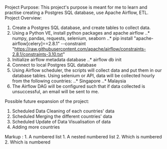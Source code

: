 Project Purpose: This project's purpose is meant for me to learn and practise creating a Postgres SQL database, use Apache Airflow, ETL.
Project Overview:

1. Create a Postgres SQL database, and create tables to collect data.
2. Using a Python VE, install python packages and apache airflow
..* numpy, pandas, requests, selenium, seaborn
..* pip install "apache-airflow[celery]==2.8.1" --constraint "https://raw.githubusercontent.com/apache/airflow/constraints-2.8.1/constraints-3.10.txt"
3. Initialize airflow metadata database
..* airflow db init
4. Connect to local Postgres SQL database 
5. Using Airflow scheduler, the scripts will collect data and put them in our database tables. Using selenium or API, data will be collected hourly from the following countries:
..* Singapore
..* Malaysia
7. The Airflow DAG will be configured such that if data collected is unsuccessful, an email will be sent to me.

Possible future expansion of the project:
1. Scheduled Data Cleaning of each countries' data
2. Scheduled Merging the different countries' data
3. Scheduled Update of Data Visualisation of data
4. Adding more countries

 Markup : 1. A numbered list
              1. A nested numbered list
              2. Which is numbered
          2. Which is numbered
